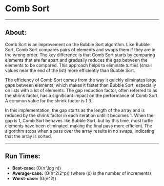 # Comb Sort

----

## About:

Comb Sort is an improvement on the Bubble Sort algorithm. Like Bubble Sort, Comb Sort compares pairs of elements and swaps them if they are in the wrong order. The key difference is that Comb Sort starts by comparing elements that are far apart and gradually reduces the gap between the elements to be compared. This approach helps to eliminate turtles (small values near the end of the list) more efficiently than Bubble Sort.

The efficiency of Comb Sort comes from the way it quickly eliminates large gaps between elements, which makes it faster than Bubble Sort, especially on lists with a lot of elements. The gap reduction factor, often referred to as the shrink factor, has a significant impact on the performance of Comb Sort. A common value for the shrink factor is 1.3.

In this implementation, the gap starts as the length of the array and is reduced by the shrink factor in each iteration until it becomes 1. When the gap is 1, Comb Sort behaves like Bubble Sort, but by this time, most turtle elements have been eliminated, making the final pass more efficient. The algorithm stops when a pass over the array results in no swaps, indicating that the array is sorted.

----

## Run Times:

- **Best-case:** \(O(n \log n)\)
- **Average-case:** \(O(n^2/2^p)\) (where \(p\) is the number of increments)
- **Worst-case:** \(O(n^2)\)
